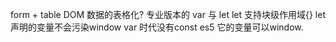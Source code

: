 form + table DOM 数据的表格化?
专业版本的 
var 与 let 
let 支持块级作用域{}
let 声明的变量不会污染window
var  时代没有const es5   它的变量可以window.